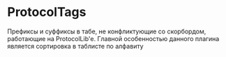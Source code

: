 # ProtocolTags
Префиксы и суффиксы в табе, не конфликтующие со скорбордом, работающие на ProtocolLib'e.
Главной особенностью данного плагина является сортировка в таблисте по алфавиту